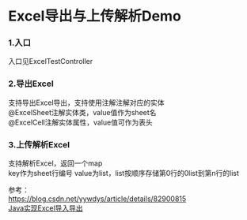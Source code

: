 # Excel导出与上传解析Demo

### 1.入口
入口见ExcelTestController
 
### 2.导出Excel 
支持导出Excel导出，支持使用注解注解对应的实体  
    @ExcelSheet注解实体类，value值作为sheet名   
    @ExcelCell注解实体属性，value值可作为表头  
### 3.上传解析Excel      
支持解析Excel，返回一个map  
    key作为sheet行编号
    value为list，list按顺序存储第0行的0list到第n行的list
        



参考：  
https://blog.csdn.net/yywdys/article/details/82900815  
[Java实现Excel导入导出](https://github.com/caojx-git/learn/blob/master/notes/java/java%E5%AE%9E%E7%8E%B0excel%E5%AF%BC%E5%85%A5%E5%AF%BC%E5%87%BA.md)